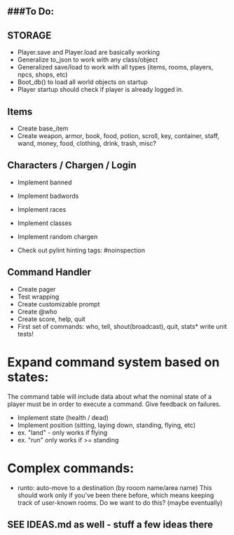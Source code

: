 ###To Do:
-----------------------------------------------------------------------------
## STORAGE
* Player.save and Player.load are basically working
* Generalize to_json to work with any class/object
* Generalized save/load to work with all types (items, rooms, players, npcs, shops, etc)
* Boot_db() to load all world objects on startup
* Player startup should check if player is already logged in.



## Items
* Create base_item
* Create weapon, armor, book, food, potion, scroll, key, container, 
         staff, wand, money, food, clothing, drink, trash, misc?


## Characters / Chargen / Login
* Implement banned
* Implement badwords
* Implement races
* Implement classes
* Implement random chargen

* Check out pylint hinting tags:
   #noinspection 

## Command Handler
* Create pager
* Test wrapping
* Create customizable prompt
* Create @who
* Create score, help, quit
* First set of commands:  who, tell, shout(broadcast), quit, stats* write unit tests!
# Expand command system based on states:
The command table will include data about what the nominal state of a player
  must be in order to execute a command.  Give feedback on failures.

* Implement state (health / dead)
* Implement position (sitting, laying down, standing, flying, etc)
* ex. "land" - only works if flying
* ex. "run" only works if >= standing

# Complex commands:
* runto: auto-move to a destination (by rooom name/area name)
      This should work only if you've been there before, which means keeping
      track of user-known rooms.  Do we want to do this?  (maybe eventually)


## SEE IDEAS.md as well - stuff a few ideas there